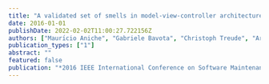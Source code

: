 ```yaml
---
title: "A validated set of smells in model-view-controller architectures"
date: 2016-01-01
publishDate: 2022-02-02T11:00:27.722156Z
authors: ["Maurı́cio Aniche", "Gabriele Bavota", "Christoph Treude", "Arie Van Deursen", "Marco Aurélio Gerosa"]
publication_types: ["1"]
abstract: ""
featured: false
publication: "*2016 IEEE International Conference on Software Maintenance and Evolution (ICSME)*"
---
```


